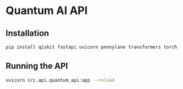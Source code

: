 
# Quantum AI API

## Installation

```bash
pip install qiskit fastapi uvicorn pennylane transformers torch
```

## Running the API

```bash
uvicorn src.api.quantum_api:app --reload
```